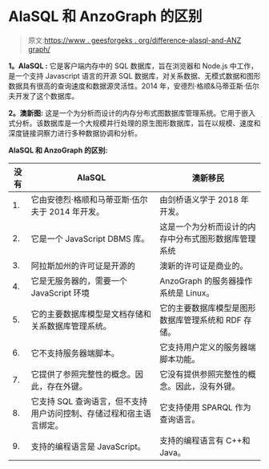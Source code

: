 # AlaSQL 和 AnzoGraph 的区别

> 原文:[https://www . geesforgeks . org/difference-alasql-and-ANZ graph/](https://www.geeksforgeeks.org/difference-between-alasql-and-anzograph/)

**1。AlaSQL :**
它是客户端内存中的 SQL 数据库，旨在浏览器和 Node.js 中工作，是一个支持 Javascript 语言的开源 SQL 数据库，对关系数据、无模式数据和图形数据具有很高的查询速度和数据源灵活性。2014 年，安德烈·格顺&马蒂亚斯·伍尔夫开发了这个数据库。

**2。澳新图:**
这是一个为分析而设计的内存分布式图数据库管理系统。它用于嵌入式分析。该数据库是一个大规模并行处理的原生图形数据库，旨在以规模、速度和深度链接洞察力进行多种数据协调和分析。

**AlaSQL 和 AnzoGraph 的区别:**

<center>

| 没有 | AlaSQL | 澳新移民 |
| --- | --- | --- |
| 1. | 它由安德烈·格顺和马蒂亚斯·伍尔夫于 2014 年开发。 | 由剑桥语义学于 2018 年开发。 |
| 2. | 它是一个 JavaScript DBMS 库。 | 这是一个为分析而设计的内存中分布式图形数据库管理系统 |
| 3. | 阿拉斯加州的许可证是开源的 | 澳新的许可证是商业的。 |
| 4. | 它是无服务器的，需要一个 JavaScript 环境 | AnzoGraph 的服务器操作系统是 Linux。 |
| 5. | 它的主要数据库模型是文档存储和关系数据库管理系统。 | 它的主要数据库模型是图形数据库管理系统和 RDF 存储。 |
| 6. | 它不支持服务器端脚本。 | 它支持用户定义的服务器端脚本功能。 |
| 7. | 它提供了参照完整性的概念。因此，存在外键。 | 它没有提供参照完整性的概念。因此，没有外键。 |
| 8. | 它支持 SQL 查询语言，但不支持用户访问控制、存储过程和宿主语言绑定。 | 它支持使用 SPARQL 作为查询语言。 |
| 9. | 支持的编程语言是 JavaScript。 | 支持的编程语言有 C++和 Java。 |

</center>